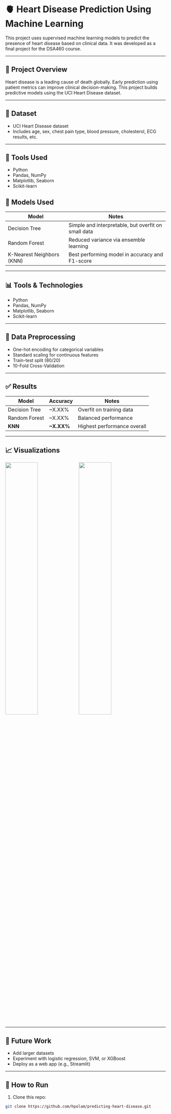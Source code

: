 # 🫀 Heart Disease Prediction Using Machine Learning

This project uses supervised machine learning models to predict the presence of heart disease based on clinical data. It was developed as a final project for the DSA460 course.

---

## 📂 Project Overview

Heart disease is a leading cause of death globally. Early prediction using patient metrics can improve clinical decision-making. This project builds predictive models using the UCI Heart Disease dataset.

---
## 📁 Dataset

- UCI Heart Disease dataset
- Includes age, sex, chest pain type, blood pressure, cholesterol, ECG results, etc.

---

## 🔧 Tools Used

- Python
- Pandas, NumPy
- Matplotlib, Seaborn
- Scikit-learn
## 🧠 Models Used

| Model           | Notes |
|----------------|-------|
| Decision Tree   | Simple and interpretable, but overfit on small data |
| Random Forest   | Reduced variance via ensemble learning |
| K-Nearest Neighbors (KNN) | Best performing model in accuracy and F1-score |

---

## 📊 Tools & Technologies

- Python
- Pandas, NumPy
- Matplotlib, Seaborn
- Scikit-learn

---

## 🧹 Data Preprocessing

- One-hot encoding for categorical variables
- Standard scaling for continuous features
- Train-test split (80/20)
- 10-Fold Cross-Validation

---

## ✅ Results

| Model          | Accuracy | Notes |
|----------------|----------|-------|
| Decision Tree  | ~X.XX%   | Overfit on training data |
| Random Forest  | ~X.XX%   | Balanced performance |
| **KNN**        | **~X.XX%** | Highest performance overall |


---

## 📈 Visualizations

<p float="left">
  <img src="visuals/age_before.png" width="45%" />
  <img src="visuals/age_after.png" width="45%" />
</p>

---

## 🚀 Future Work

- Add larger datasets
- Experiment with logistic regression, SVM, or XGBoost
- Deploy as a web app (e.g., Streamlit)

---

## 🧪 How to Run

1. Clone this repo:
```bash
git clone https://github.com/hpolam/predicting-heart-disease.git
